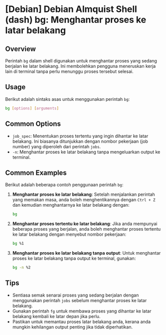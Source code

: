 # [Debian] Debian Almquist Shell (dash) bg: Menghantar proses ke latar belakang

## Overview
Perintah `bg` dalam shell digunakan untuk menghantar proses yang sedang berjalan ke latar belakang. Ini membolehkan pengguna meneruskan kerja lain di terminal tanpa perlu menunggu proses tersebut selesai.

## Usage
Berikut adalah sintaks asas untuk menggunakan perintah `bg`:

```bash
bg [options] [arguments]
```

## Common Options
- `job_spec`: Menentukan proses tertentu yang ingin dihantar ke latar belakang. Ini biasanya ditunjukkan dengan nombor pekerjaan (job number) yang diperoleh dari perintah `jobs`.
- `-n`: Menghantar proses ke latar belakang tanpa mengeluarkan output ke terminal.

## Common Examples
Berikut adalah beberapa contoh penggunaan perintah `bg`:

1. **Menghantar proses ke latar belakang**:
   Setelah menjalankan perintah yang memakan masa, anda boleh menghentikannya dengan `Ctrl + Z` dan kemudian menghantarnya ke latar belakang dengan:
   ```bash
   bg
   ```

2. **Menghantar proses tertentu ke latar belakang**:
   Jika anda mempunyai beberapa proses yang berjalan, anda boleh menghantar proses tertentu ke latar belakang dengan menyebut nombor pekerjaan:
   ```bash
   bg %1
   ```

3. **Menghantar proses ke latar belakang tanpa output**:
   Untuk menghantar proses ke latar belakang tanpa output ke terminal, gunakan:
   ```bash
   bg -n %2
   ```

## Tips
- Sentiasa semak senarai proses yang sedang berjalan dengan menggunakan perintah `jobs` sebelum menghantar proses ke latar belakang.
- Gunakan perintah `fg` untuk membawa proses yang dihantar ke latar belakang kembali ke latar depan jika perlu.
- Pastikan untuk memantau proses latar belakang anda, kerana anda mungkin kehilangan output penting jika tidak diperhatikan.